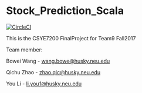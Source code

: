 # Stock_Prediction_Scala

[![CircleCI](https://circleci.com/gh/reasonwow/Stock_Prediction_Scala.svg?style=svg)](https://circleci.com/gh/reasonwow/Stock_Prediction_Scala)

This is the CSYE7200 FinalProject for Team9 Fall2017

Team member:

Bowei Wang - wang.bowe@husky.neu.edu

Qichu Zhao - zhao.qic@husky.neu.edu

You Li - li.you1@husky.neu.edu
